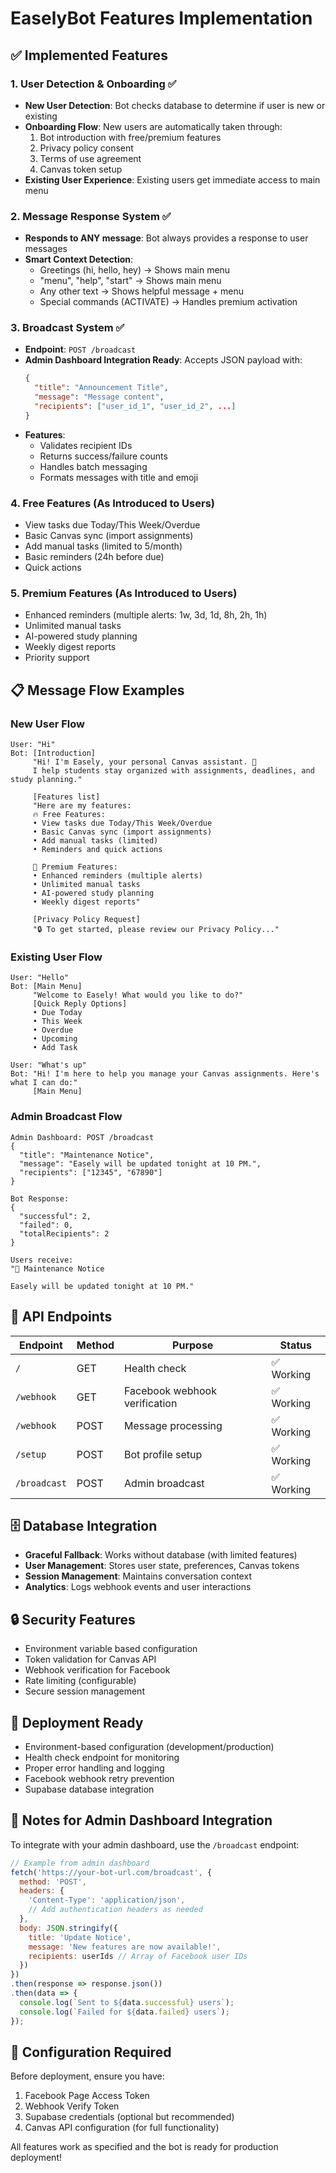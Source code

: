 # EaselyBot Features Implementation

## ✅ Implemented Features

### 1. **User Detection & Onboarding** ✅
- **New User Detection**: Bot checks database to determine if user is new or existing
- **Onboarding Flow**: New users are automatically taken through:
  1. Bot introduction with free/premium features
  2. Privacy policy consent
  3. Terms of use agreement
  4. Canvas token setup
- **Existing User Experience**: Existing users get immediate access to main menu

### 2. **Message Response System** ✅
- **Responds to ANY message**: Bot always provides a response to user messages
- **Smart Context Detection**: 
  - Greetings (hi, hello, hey) → Shows main menu
  - "menu", "help", "start" → Shows main menu
  - Any other text → Shows helpful message + menu
  - Special commands (ACTIVATE) → Handles premium activation

### 3. **Broadcast System** ✅
- **Endpoint**: `POST /broadcast`
- **Admin Dashboard Integration Ready**: Accepts JSON payload with:
  ```json
  {
    "title": "Announcement Title",
    "message": "Message content",
    "recipients": ["user_id_1", "user_id_2", ...]
  }
  ```
- **Features**:
  - Validates recipient IDs
  - Returns success/failure counts
  - Handles batch messaging
  - Formats messages with title and emoji

### 4. **Free Features** (As Introduced to Users)
- View tasks due Today/This Week/Overdue
- Basic Canvas sync (import assignments)
- Add manual tasks (limited to 5/month)
- Basic reminders (24h before due)
- Quick actions

### 5. **Premium Features** (As Introduced to Users)
- Enhanced reminders (multiple alerts: 1w, 3d, 1d, 8h, 2h, 1h)
- Unlimited manual tasks
- AI-powered study planning
- Weekly digest reports
- Priority support

## 📋 Message Flow Examples

### New User Flow
```
User: "Hi"
Bot: [Introduction]
     "Hi! I'm Easely, your personal Canvas assistant. 🎨
     I help students stay organized with assignments, deadlines, and study planning."
     
     [Features list]
     "Here are my features:
     🔥 Free Features:
     • View tasks due Today/This Week/Overdue
     • Basic Canvas sync (import assignments)
     • Add manual tasks (limited)
     • Reminders and quick actions
     
     💎 Premium Features:
     • Enhanced reminders (multiple alerts)
     • Unlimited manual tasks
     • AI-powered study planning
     • Weekly digest reports"
     
     [Privacy Policy Request]
     "🔒 To get started, please review our Privacy Policy..."
```

### Existing User Flow
```
User: "Hello"
Bot: [Main Menu]
     "Welcome to Easely! What would you like to do?"
     [Quick Reply Options]
     • Due Today
     • This Week
     • Overdue
     • Upcoming
     • Add Task

User: "What's up"
Bot: "Hi! I'm here to help you manage your Canvas assignments. Here's what I can do:"
     [Main Menu]
```

### Admin Broadcast Flow
```
Admin Dashboard: POST /broadcast
{
  "title": "Maintenance Notice",
  "message": "Easely will be updated tonight at 10 PM.",
  "recipients": ["12345", "67890"]
}

Bot Response:
{
  "successful": 2,
  "failed": 0,
  "totalRecipients": 2
}

Users receive:
"📢 Maintenance Notice

Easely will be updated tonight at 10 PM."
```

## 🔌 API Endpoints

| Endpoint | Method | Purpose | Status |
|----------|--------|---------|--------|
| `/` | GET | Health check | ✅ Working |
| `/webhook` | GET | Facebook webhook verification | ✅ Working |
| `/webhook` | POST | Message processing | ✅ Working |
| `/setup` | POST | Bot profile setup | ✅ Working |
| `/broadcast` | POST | Admin broadcast | ✅ Working |

## 🗄️ Database Integration
- **Graceful Fallback**: Works without database (with limited features)
- **User Management**: Stores user state, preferences, Canvas tokens
- **Session Management**: Maintains conversation context
- **Analytics**: Logs webhook events and user interactions

## 🔒 Security Features
- Environment variable based configuration
- Token validation for Canvas API
- Webhook verification for Facebook
- Rate limiting (configurable)
- Secure session management

## 🚀 Deployment Ready
- Environment-based configuration (development/production)
- Health check endpoint for monitoring
- Proper error handling and logging
- Facebook webhook retry prevention
- Supabase database integration

## 📝 Notes for Admin Dashboard Integration

To integrate with your admin dashboard, use the `/broadcast` endpoint:

```javascript
// Example from admin dashboard
fetch('https://your-bot-url.com/broadcast', {
  method: 'POST',
  headers: {
    'Content-Type': 'application/json',
    // Add authentication headers as needed
  },
  body: JSON.stringify({
    title: 'Update Notice',
    message: 'New features are now available!',
    recipients: userIds // Array of Facebook user IDs
  })
})
.then(response => response.json())
.then(data => {
  console.log(`Sent to ${data.successful} users`);
  console.log(`Failed for ${data.failed} users`);
});
```

## 🔧 Configuration Required

Before deployment, ensure you have:
1. Facebook Page Access Token
2. Webhook Verify Token
3. Supabase credentials (optional but recommended)
4. Canvas API configuration (for full functionality)

All features work as specified and the bot is ready for production deployment!
